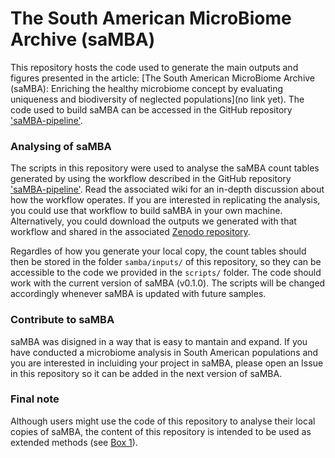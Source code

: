 # The South American MicroBiome Archive (saMBA)

This repository hosts the code used to generate the main outputs and figures presented in the article: [The South American MicroBiome Archive (saMBA):  Enriching the healthy microbiome concept by evaluating uniqueness and biodiversity of neglected populations](no link yet). The code used to build saMBA can be accessed in the GitHub repository ['saMBA-pipeline'](https://github.com/Benjamin-Valderrama/saMBA-pipeline). 

### Analysing of saMBA

The scripts in this repository were used to analyse the saMBA count tables generated by using the workflow described in the GitHub repository ['saMBA-pipeline'](https://github.com/Benjamin-Valderrama/saMBA-pipeline). Read the associated wiki for an in-depth discussion about how the workflow operates. If you are interested in replicating the analysis, you could use that workflow to build saMBA in your own machine. Alternatively, you could download the outputs we generated with that workflow and shared in the associated [Zenodo repository](https://zenodo.org/uploads/15050380). 

Regardles of how you generate your local copy, the count tables should then be stored in the folder `samba/inputs/` of this repository, so they can be accessible to the code we provided in the `scripts/` folder. The code should work with the current version of saMBA (v0.1.0). The scripts will be changed accordingly whenever saMBA is updated with future samples.

### Contribute to saMBA 
saMBA was disigned in a way that is easy to mantain and expand. If you have conducted a microbiome analysis in South American populations and you are interested in incluiding your project in saMBA, please open an Issue in this repository so it can be added in the next version of saMBA.

### Final note
Although users might use the code of this repository to analyse their local copies of saMBA, the content of this repository is intended to be used as extended methods (see [Box 1](https://journals.plos.org/ploscompbiol/article?id=10.1371/journal.pcbi.1011920)).
